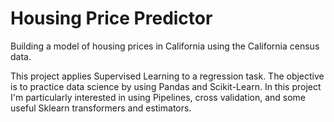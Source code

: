 # Housing Price Predictor
Building a model of housing prices in California using the California census data.

This project applies Supervised Learning to a regression task. 
The objective is to practice data science by using Pandas and Scikit-Learn.
In this project I'm particularly interested in using Pipelines, cross validation, and some useful Sklearn transformers and estimators.
